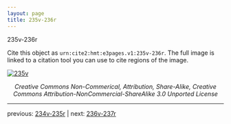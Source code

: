 ```yaml
---
layout: page
title: 235v-236r
---
```


235v-236r

Cite this object as `urn:cite2:hmt:e3pages.v1:235v-236r`.  The full image is linked to a citation tool you can use to cite regions of the image.

[![235v](http://www.homermultitext.org/iipsrv?IIIF=/project/homer/pyramidal/deepzoom/hmt/e3bifolio/v1/E3_235v_236r.tif/full/800,/0/default.jpg)](http://www.homermultitext.org/ict2/?urn=urn:cite2:hmt:e3bifolio.v1:E3_235v_236r) 

<p style="text-align: center; font-style: italic;">Creative Commons Non-Commerical, Attribution, Share-Alike, Creative Commons Attribution-NonCommercial-ShareAlike 3.0 Unported License</p>

---

previous: [234v-235r](../234v-235r/) | next: [236v-237r](../236v-237r/)